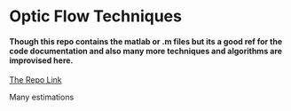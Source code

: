 # Optic Flow Techniques
#### Though this repo contains the matlab or .m files but its a good ref for the code documentation and also many more techniques and algorithms are improvised here.

[The Repo Link](https://github.com/fraudies/optic-flow-estimation)

Many estimations
